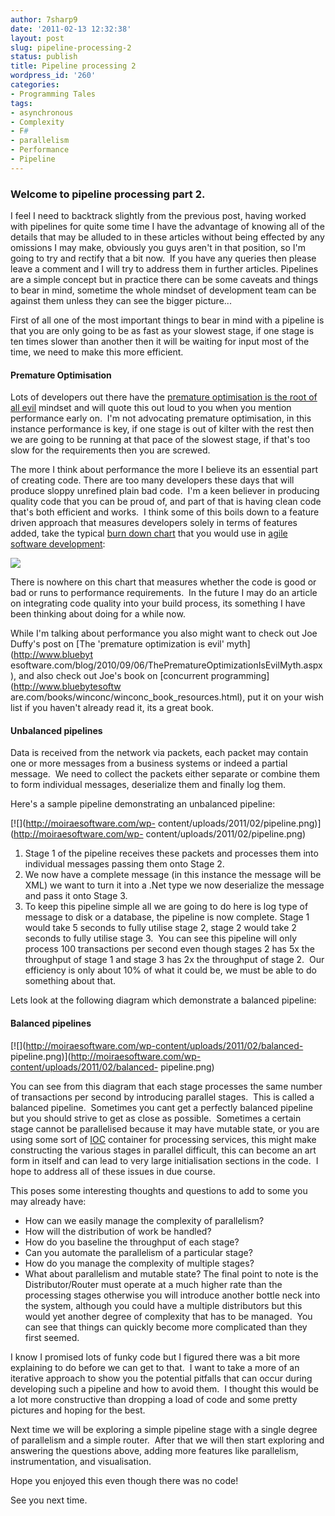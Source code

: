 ```yaml
---
author: 7sharp9
date: '2011-02-13 12:32:38'
layout: post
slug: pipeline-processing-2
status: publish
title: Pipeline processing 2
wordpress_id: '260'
categories:
- Programming Tales
tags:
- asynchronous
- Complexity
- F#
- parallelism
- Performance
- Pipeline
---
```


### Welcome to pipeline processing part 2.

I feel I need to backtrack slightly from the previous post, having worked with
pipelines for quite some time I have the advantage of knowing all of the
details that may be alluded to in these articles without being effected by any
omissions I may make, obviously you guys aren't in that position, so I'm going
to try and rectify that a bit now.  If you have any queries then please leave
a comment and I will try to address them in further articles. Pipelines are a
simple concept but in practice there can be some caveats and things to bear in
mind, sometime the whole mindset of development team can be against them
unless they can see the bigger picture...

First of all one of the most important things to bear in mind with a pipeline
is that you are only going to be as fast as your slowest stage, if one stage
is ten times slower than another then it will be waiting for input most of the
time, we need to make this more efficient.

#### Premature Optimisation

Lots of developers out there have the [premature optimisation is the root of
all evil](http://www.c2.com/cgi/wiki?PrematureOptimization) mindset and will
quote this out loud to you when you mention performance early on.  I'm not
advocating premature optimisation, in this instance performance is key, if one
stage is out of kilter with the rest then we are going to be running at that
pace of the slowest stage, if that's too slow for the requirements then you
are screwed.

The more I think about performance the more I believe its an essential part of
creating code. There are too many developers these days that will produce
sloppy unrefined plain bad code.  I'm a keen believer in producing quality
code that you can be proud of, and part of that is having clean code that's
both efficient and works.  I think some of this boils down to a feature driven
approach that measures developers solely in terms of features added, take the
typical [burn down chart](http://en.wikipedia.org/wiki/Burn_down_chart) that
you would use in [agile software
development](http://en.wikipedia.org/wiki/Agile_software_development):

![](http://alistair.cockburn.us/get/1880)

There is nowhere on this chart that measures whether the code is good or bad
or runs to performance requirements.  In the future I may do an article on
integrating code quality into your build process, its something I have been
thinking about doing for a while now.

While I'm talking about performance you also might want to check out Joe
Duffy's post on [The 'premature optimization is evil' myth](http://www.bluebyt
esoftware.com/blog/2010/09/06/ThePrematureOptimizationIsEvilMyth.aspx), and
also check out Joe's book on [concurrent programming](http://www.bluebytesoftw
are.com/books/winconc/winconc_book_resources.html), put it on your wish list
if you haven't already read it, its a great book.

#### Unbalanced pipelines

Data is received from the network via packets, each packet may contain one or
more messages from a business systems or indeed a partial message.  We need to
collect the packets either separate or combine them to form individual
messages, deserialize them and finally log them.

Here's a sample pipeline demonstrating an unbalanced pipeline:

[![](http://moiraesoftware.com/wp-
content/uploads/2011/02/pipeline.png)](http://moiraesoftware.com/wp-
content/uploads/2011/02/pipeline.png)

  1. Stage 1 of the pipeline receives these packets and processes them into individual messages passing them onto Stage 2.
  2. We now have a complete message (in this instance the message will be XML) we want to turn it into a .Net type we now deserialize the message and pass it onto Stage 3.
  3. To keep this pipeline simple all we are going to do here is log type of message to disk or a database, the pipeline is now complete.
Stage 1 would take 5 seconds to fully utilise stage 2, stage 2 would take 2
seconds to fully utilise stage 3.  You can see this pipeline will only process
100 transactions per second even though stages 2 has 5x the throughput of
stage 1 and stage 3 has 2x the throughput of stage 2.  Our efficiency is only
about 10% of what it could be, we must be able to do something about that.

Lets look at the following diagram which demonstrate a balanced pipeline:

#### Balanced pipelines

[![](http://moiraesoftware.com/wp-content/uploads/2011/02/balanced-
pipeline.png)](http://moiraesoftware.com/wp-content/uploads/2011/02/balanced-
pipeline.png)

You can see from this diagram that each stage processes the same number of
transactions per second by introducing parallel stages.  This is called a
balanced pipeline.  Sometimes you cant get a perfectly balanced pipeline but
you should strive to get as close as possible.  Sometimes a certain stage
cannot be parallelised because it may have mutable state, or you are using
some sort of [IOC](http://en.wikipedia.org/wiki/Inversion_of_control)
container for processing services, this might make constructing the various
stages in parallel difficult, this can become an art form in itself and can
lead to very large initialisation sections in the code.  I hope to address all
of these issues in due course.

This poses some interesting thoughts and questions to add to some you may
already have:

  * How can we easily manage the complexity of parallelism?
  * How will the distribution of work be handled?
  * How do you baseline the throughput of each stage?
  * Can you automate the parallelism of a particular stage?
  * How do you manage the complexity of multiple stages?
  * What about parallelism and mutable state?
The final point to note is the Distributor/Router must operate at a much
higher rate than the processing stages otherwise you will introduce another
bottle neck into the system, although you could have a multiple distributors
but this would yet another degree of complexity that has to be managed.  You
can see that things can quickly become more complicated than they first
seemed.

I know I promised lots of funky code but I figured there was a bit more
explaining to do before we can get to that.  I want to take a more of an
iterative approach to show you the potential pitfalls that can occur during
developing such a pipeline and how to avoid them.  I thought this would be a
lot more constructive than dropping a load of code and some pretty pictures
and hoping for the best.

Next time we will be exploring a simple pipeline stage with a single degree of
parallelism and a simple router.  After that we will then start exploring and
answering the questions above, adding more features like parallelism,
instrumentation, and visualisation.

Hope you enjoyed this even though there was no code!

See you next time.

